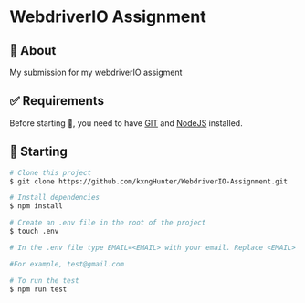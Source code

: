 # WebdriverIO Assignment

## :dart: About

My submission for my webdriverIO assigment

## :white_check_mark: Requirements

Before starting :checkered_flag:, you need to have [GIT](https://git-scm.com) and [NodeJS](https://nodejs.org/en/) installed.

## :checkered_flag: Starting

```bash
# Clone this project
$ git clone https://github.com/kxngHunter/WebdriverIO-Assignment.git

# Install dependencies
$ npm install

# Create an .env file in the root of the project
$ touch .env

# In the .env file type EMAIL=<EMAIL> with your email. Replace <EMAIL> with a valid email. Your email must follow the format "username@domain.extension"

#For example, test@gmail.com

# To run the test
$ npm run test
```
